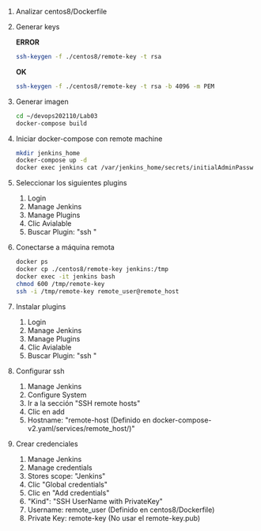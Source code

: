 1. Analizar centos8/Dockerfile

1. Generar keys

    **ERROR**
    ```bash 
    ssh-keygen -f ./centos8/remote-key -t rsa
    ```

    **OK**
    ```bash
    ssh-keygen -f ./centos8/remote-key -t rsa -b 4096 -m PEM
    ```

1. Generar imagen
    ```bash
    cd ~/devops202110/Lab03
    docker-compose build
    ```

1. Iniciar docker-compose con remote machine
    ```bash
    mkdir jenkins_home
    docker-compose up -d
    docker exec jenkins cat /var/jenkins_home/secrets/initialAdminPassword
    ```

1. Seleccionar los siguientes plugins
    1. Login
    1. Manage Jenkins
    1. Manage Plugins
    1. Clic Avialable
    1. Buscar Plugin: "ssh "



1. Conectarse a máquina remota
    ```bash
    docker ps
    docker cp ./centos8/remote-key jenkins:/tmp
    docker exec -it jenkins bash
    chmod 600 /tmp/remote-key
    ssh -i /tmp/remote-key remote_user@remote_host
    ```

1. Instalar plugins
    1. Login
    1. Manage Jenkins
    1. Manage Plugins
    1. Clic Avialable
    1. Buscar Plugin: "ssh "


1. Configurar ssh
    1. Manage Jenkins
    1. Configure System
    1. Ir a la sección "SSH remote hosts"
    1. Clic en add
    1. Hostname: "remote-host (Definido en docker-compose-v2.yaml/services/remote_host/)" 

1. Crear credenciales
    1. Manage Jenkins
    1. Manage credentials
    1. Stores scope: "Jenkins"
    1. Clic "Global credentials"
    1. Clic en "Add credentials"
    1. "Kind": "SSH UserName with PrivateKey"
    1. Username: remote_user (Definido en centos8/Dockerfile)
    1. Private Key: remote-key (No usar el remote-key.pub)